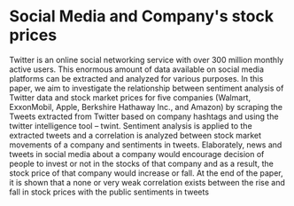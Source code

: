 # Social Media and Company's stock prices
Twitter is an online social networking service with over 300 million monthly active users. This enormous amount of data available on social media platforms can be extracted and analyzed for various purposes. In this paper, we aim to investigate the relationship between sentiment analysis of Twitter data and stock market prices for five companies (Walmart, ExxonMobil, Apple, Berkshire Hathaway Inc., and Amazon) by scraping the Tweets extracted from Twitter based on company hashtags and using the twitter intelligence tool – twint. Sentiment analysis is applied to the extracted tweets and a correlation is analyzed between stock market movements of a company and sentiments in tweets. Elaborately, news and tweets in social media about a company would encourage decision of people to invest or not in the stocks of that company and as a result, the stock price of that company would increase or fall. At the end of the paper, it is shown that a none or very weak correlation exists between the rise and fall in stock prices with the public sentiments in tweets
